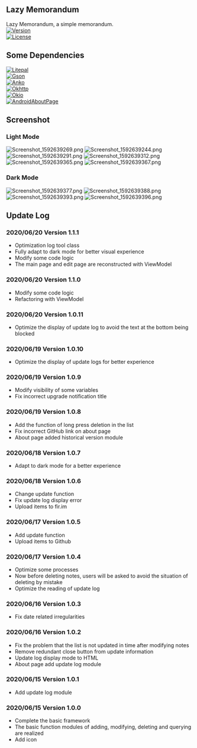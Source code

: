 ## Lazy Memorandum

Lazy Memorandum, a simple memorandum.<br/>
[![Version](https://img.shields.io/badge/Version-1.1.1-brightgreen.svg)](https://github.com/jxnflzc/Lazy-Memorandum)<br/>
[![License](https://img.shields.io/badge/License-GPLv3.0-blue)](https://github.com/jxnflzc/Lazy-Memorandum/blob/master/LICENSE)

## Some Dependencies

[![Litepal](https://img.shields.io/badge/Litepal-3.1.1-blueviolet)](https://github.com/LitePalFramework/LitePal)<br/>
[![Gson](https://img.shields.io/badge/Gson-2.8.6-blueviolet)](https://github.com/google/gson)<br/>
[![Anko](https://img.shields.io/badge/Anko-0.10.8-blueviolet)](https://github.com/Kotlin/anko)<br/>
[![Okhttp](https://img.shields.io/badge/Okhttp-4.7.2-blueviolet)](https://github.com/square/okhttp)<br/>
[![Okio](https://img.shields.io/badge/Okio-2.6.0-blueviolet)](https://github.com/square/okio)<br/>
[![AndroidAboutPage](https://img.shields.io/badge/AndroidAboutPage-1.2.6-blueviolet)](https://github.com/medyo/android-about-page)

## Screenshot

### Light Mode

![Screenshot_1592639269.png](https://i.loli.net/2020/06/20/1h3qZI4cUWzDQdv.png "Memorandum List")
![Screenshot_1592639244.png](https://i.loli.net/2020/06/20/n6eb2y8B1k7mQEt.png "Add Page")
![Screenshot_1592639291.png](https://i.loli.net/2020/06/20/OQoXub4qlCT5YfU.png "Edit Page")
![Screenshot_1592639312.png](https://i.loli.net/2020/06/20/AaoLzvTXNOSJEtP.png "Search")
![Screenshot_1592639365.png](https://i.loli.net/2020/06/20/hkF35vemWVOyRE6.png "About Page")
![Screenshot_1592639367.png](https://i.loli.net/2020/06/20/Z5a2fdACXwVQkrU.png "Update Log")

### Dark Mode

![Screenshot_1592639377.png](https://i.loli.net/2020/06/20/qbvgRSaxTykmfct.png "Memorandum List")
![Screenshot_1592639388.png](https://i.loli.net/2020/06/20/TSFYbgJj6nmsWvM.png "Edit Page")
![Screenshot_1592639393.png](https://i.loli.net/2020/06/20/uzwbTj1hWx4VSne.png "About Page")
![Screenshot_1592639396.png](https://i.loli.net/2020/06/20/rmdphFBK9Wz7bYZ.png "Update Log")

## Update Log

### 2020/06/20 Version 1.1.1

* Optimization log tool class
* Fully adapt to dark mode for better visual experience
* Modify some code logic
* The main page and edit page are reconstructed with ViewModel

### 2020/06/20 Version 1.1.0

* Modify some code logic
* Refactoring with ViewModel

### 2020/06/20 Version 1.0.11

* Optimize the display of update log to avoid the text at the bottom being blocked

### 2020/06/19 Version 1.0.10

* Optimize the display of update logs for better experience

### 2020/06/19 Version 1.0.9

* Modify visibility of some variables
* Fix incorrect upgrade notification title

### 2020/06/19 Version 1.0.8

* Add the function of long press deletion in the list
* Fix incorrect GitHub link on about page
* About page added historical version module

### 2020/06/18 Version 1.0.7

* Adapt to dark mode for a better experience

### 2020/06/18 Version 1.0.6

* Change update function
* Fix update log display error
* Upload items to fir.im

### 2020/06/17 Version 1.0.5

* Add update function
* Upload items to Github

### 2020/06/17 Version 1.0.4

* Optimize some processes
* Now before deleting notes, users will be asked to avoid the situation of deleting by mistake
* Optimize the reading of update log

### 2020/06/16 Version 1.0.3

* Fix date related irregularities

### 2020/06/16 Version 1.0.2

* Fix the problem that the list is not updated in time after modifying notes
* Remove redundant close button from update information
* Update log display mode to HTML
* About page add update log module

### 2020/06/15 Version 1.0.1

* Add update log module

### 2020/06/15 Version 1.0.0
* Complete the basic framework
* The basic function modules of adding, modifying, deleting and querying are realized
* Add icon
